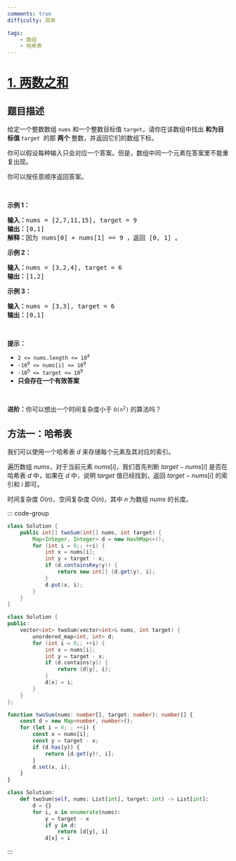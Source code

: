 ```yaml
---
comments: true
difficulty: 简单

tags:
    - 数组
    - 哈希表
---
```


<!-- problem:start -->

# [1. 两数之和](https://leetcode.cn/problems/two-sum)

## 题目描述

<!-- description:start -->

<p>给定一个整数数组 <code>nums</code>&nbsp;和一个整数目标值 <code>target</code>，请你在该数组中找出 <strong>和为目标值 </strong><em><code>target</code></em>&nbsp; 的那&nbsp;<strong>两个</strong>&nbsp;整数，并返回它们的数组下标。</p>

<p>你可以假设每种输入只会对应一个答案。但是，数组中同一个元素在答案里不能重复出现。</p>

<p>你可以按任意顺序返回答案。</p>

<p>&nbsp;</p>

<p><strong class="example">示例 1：</strong></p>

<pre>
<strong>输入：</strong>nums = [2,7,11,15], target = 9
<strong>输出：</strong>[0,1]
<strong>解释：</strong>因为 nums[0] + nums[1] == 9 ，返回 [0, 1] 。
</pre>

<p><strong class="example">示例 2：</strong></p>

<pre>
<strong>输入：</strong>nums = [3,2,4], target = 6
<strong>输出：</strong>[1,2]
</pre>

<p><strong class="example">示例 3：</strong></p>

<pre>
<strong>输入：</strong>nums = [3,3], target = 6
<strong>输出：</strong>[0,1]
</pre>

<p>&nbsp;</p>

<p><strong>提示：</strong></p>

<ul>
	<li><code>2 &lt;= nums.length &lt;= 10<sup>4</sup></code></li>
	<li><code>-10<sup>9</sup> &lt;= nums[i] &lt;= 10<sup>9</sup></code></li>
	<li><code>-10<sup>9</sup> &lt;= target &lt;= 10<sup>9</sup></code></li>
	<li><strong>只会存在一个有效答案</strong></li>
</ul>

<p>&nbsp;</p>

<p><strong>进阶：</strong>你可以想出一个时间复杂度小于 <code>O(n<sup>2</sup>)</code> 的算法吗？</p>

<!-- description:end -->

<!-- solution:start -->

## 方法一：哈希表

我们可以使用一个哈希表 $\textit{d}$ 来存储每个元素及其对应的索引。

遍历数组 $\textit{nums}$，对于当前元素 $\textit{nums}[i]$，我们首先判断 $\textit{target} - \textit{nums}[i]$ 是否在哈希表 $\textit{d}$ 中，如果在 $\textit{d}$ 中，说明 $\textit{target}$ 值已经找到，返回 $\textit{target} - \textit{nums}[i]$ 的索引和 $i$ 即可。

时间复杂度 $O(n)$，空间复杂度 $O(n)$，其中 $n$ 为数组 $\textit{nums}$ 的长度。

<!-- tabs:start -->
::: code-group


```java [Java]
class Solution {
    public int[] twoSum(int[] nums, int target) {
        Map<Integer, Integer> d = new HashMap<>();
        for (int i = 0;; ++i) {
            int x = nums[i];
            int y = target - x;
            if (d.containsKey(y)) {
                return new int[] {d.get(y), i};
            }
            d.put(x, i);
        }
    }
}
```



```cpp [C++]
class Solution {
public:
    vector<int> twoSum(vector<int>& nums, int target) {
        unordered_map<int, int> d;
        for (int i = 0;; ++i) {
            int x = nums[i];
            int y = target - x;
            if (d.contains(y)) {
                return {d[y], i};
            }
            d[x] = i;
        }
    }
};
```

```ts [TypeScript]
function twoSum(nums: number[], target: number): number[] {
    const d = new Map<number, number>();
    for (let i = 0; ; ++i) {
        const x = nums[i];
        const y = target - x;
        if (d.has(y)) {
            return [d.get(y)!, i];
        }
        d.set(x, i);
    }
}
```

```python [Python]
class Solution:
    def twoSum(self, nums: List[int], target: int) -> List[int]:
        d = {}
        for i, x in enumerate(nums):
            y = target - x
            if y in d:
                return [d[y], i]
            d[x] = i
```
:::
<!-- tabs:end -->

<!-- solution:end -->

<!-- problem:end -->